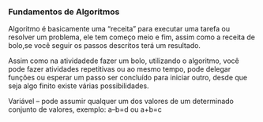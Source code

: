 ### Fundamentos de Algoritmos

Algoritmo é basicamente uma “receita” para executar uma tarefa ou resolver um problema, ele tem começo meio e fim, assim como a receita de bolo,se você seguir os passos descritos terá um resultado. 

Assim como na atividadede fazer um bolo, utilizando o algoritmo, você pode fazer atividades repetitivas ou ao mesmo tempo, pode delegar funções ou esperar um passo ser concluído para iniciar outro, desde que seja algo finito existe várias possibilidades.

Variável – pode assumir qualquer um dos valores de um determinado conjunto de valores, exemplo: a–b=d  ou a+b=c